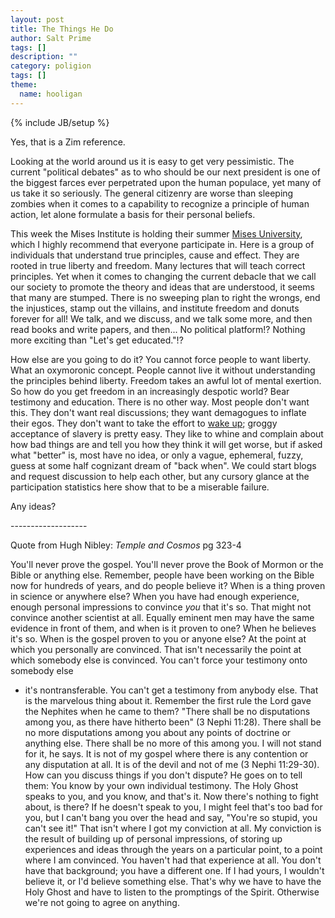 ```yaml
---
layout: post
title: The Things He Do
author: Salt Prime
tags: []
description: ""
category: poligion
tags: []
theme:
  name: hooligan
---
```

{% include JB/setup %}

Yes, that is a Zim reference.



Looking at the world around us it is easy to get very pessimistic.
The current "political debates" as to who should be our next president
is one of the biggest farces ever perpetrated upon the human populace,
yet many of us take it so seriously.  The general citizenry are worse
than sleeping zombies when it comes to a capability to recognize a
principle of human action, let alone formulate a basis for their
personal beliefs.



This week the Mises Institute is holding their summer [Mises
University](http://academy.mises.org/courses/virtualmu/), which I
highly recommend that everyone participate in.  Here is a group of
individuals that understand true principles, cause and effect.  They
are rooted in true liberty and freedom.  Many lectures that will teach
correct principles.  Yet when it comes to changing the current debacle
that we call our society to promote the theory and ideas that are
understood, it seems that many are stumped.  There is no sweeping plan
to right the wrongs, end the injustices, stamp out the villains, and
institute freedom and donuts forever for all!  We talk, and we
discuss, and we talk some more, and then read books and write papers,
and then... No political platform!?  Nothing more exciting than "Let's
get educated."!?



How else are you going to do it?  You cannot force people to want
liberty.  What an oxymoronic concept.  People cannot live it without
understanding the principles behind liberty.  Freedom takes an awful
lot of mental exertion.  So how do you get freedom in an increasingly
despotic world?  Bear testimony and education.  There is no other way.
Most people don't want this.  They don't want real discussions; they
want demagogues to inflate their egos.  They don't want to take the
effort to [wake up](http://xkcd.com/1013/); groggy acceptance of
slavery is pretty easy.  They like to whine and complain about how bad
things are and tell you how they think it will get worse, but if asked
what "better" is, most have no idea, or only a vague, ephemeral,
fuzzy, guess at some half cognizant dream of "back when".   We could
start blogs and request discussion to help each other, but any cursory
glance at the participation statistics here show that to be a
miserable failure.



Any ideas?



\-------------------

Quote from Hugh Nibley: _Temple and Cosmos_ pg 323-4



You'll never prove the gospel.  You'll never prove the Book of Mormon
or the Bible or anything else.  Remember, people have been working on
the Bible now for hundreds of years, and do people believe it?  When
is a thing proven in science or anywhere else?  When you have had
enough experience, enough personal impressions to convince _you_ that
it's so.  That might not convince another scientist at all.  Equally
eminent men may have the same evidence in front of them, and when is
it proven to one?  When he believes it's so.  When is the gospel
proven to you or anyone else?  At the point at which you personally
are convinced.  That isn't necessarily the point at which somebody
else is convinced.  You can't force your testimony onto somebody else
- it's nontransferable.  You can't get a testimony from anybody else.
That is the marvelous thing about it.  Remember the first rule the
Lord gave the Nephites when he came to them?  "There shall be no
disputations among you, as there have hitherto been" (3 Nephi 11:28).
There shall be no more disputations among you about any points of
doctrine or anything else.  There shall be no more of this among you.
I will not stand for it, he says.  It is not of my gospel where there
is any contention or any disputation at all.  It is of the devil and
not of me (3 Nephi 11:29-30).  How can you discuss things if you don't
dispute?  He goes on to tell them: You know by your own individual
testimony.  The Holy Ghost speaks to you, and you know, and that's it.
Now there's nothing to fight about, is there?  If he doesn't speak to
you, I might feel that's too bad for you, but I can't bang you over
the head and say,  "You're so stupid, you can't see it!"  That isn't
where I got my conviction at all.  My conviction is the result of
building up of personal impressions, of storing up experiences and
ideas through the years on a particular point, to a point where I am
convinced.  You haven't had that experience at all.  You don't have
that background;  you have a different one.  If I had yours,  I
wouldn't believe it, or I'd believe something else.  That's why we
have to have the Holy Ghost and have to listen to the promptings of
the Spirit.  Otherwise we're not going to agree on anything.

